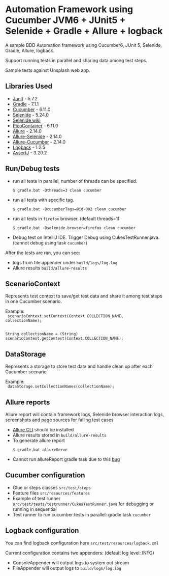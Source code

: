 # Automation Framework using Cucumber JVM6 + JUnit5 + Selenide + Gradle + Allure + logback

A sample BDD Automation framework using Cucumber6, JUnit 5, Selenide, Gradle, Allure, logback.

Support running tests in parallel and sharing data among test steps.

Sample tests against Unsplash web app. 

## Libraries Used

* [Junit](https://junit.org/junit5/docs/current/user-guide/) - 5.7.2
* [Gradle](https://gradle.org/guides) - 7.1.1
* [Cucumber](https://cucumber.io/docs/cucumber/) - 6.11.0
* [Selenide](https://rselenide.org/documentation.html) - 5.24.0
* [Selenide wiki](https://github.com/selenide/selenide/wiki)
* [PicoContainer](https://github.com/cucumber/cucumber-jvm/tree/main/picocontainer) - 6.11.0
* [Allure](https://docs.qameta.io/allure/) - 2.14.0
* [Allure-Selenide](https://selenide.org/documentation/reports.html) - 2.14.0
* [Allure-Cucumber](https://docs.qameta.io/allure/#_cucumber_jvm) - 2.14.0
* [Logback](http://logback.qos.ch/manual/index.html) - 1.2.5
* [AssertJ](https://assertj.github.io/doc/) - 3.20.2

## Run/Debug tests

* run all tests in parallel, number of threads can be specified.

  ```shell
  $ gradle.bat -Dthreads=3 clean cucumber
  ```

* run all tests with specific tag.

  ```shell
  $ gradle.bat -DcucumberTags=@id-002 clean cucumber
  ```

* run all tests in `firefox` browser. (default threads=1)
  ```shell
  $ gradle.bat -Dselenide.browser=firefox clean cucumber 
  ```

* Debug test on IntelliJ IDE.
Trigger Debug using CukesTestRunner.java. (cannot debug using task `cucumber`)


After the tests are ran, you can see:
* logs from file appender under `build/logs/log.log`
* Allure results `build/allure-results`

## ScenarioContext

Represents test context to save/get test data and share it among test steps in one Cucumber scenario.  

Example:  
<code>
scenarioContext.setContext(Context.COLLECTION_NAME, collectionName);
</code>

<code>
String collectionName = (String) scenarioContext.getContext(Context.COLLECTION_NAME);
</code>

## DataStorage
Represents a storage to store test data and handle clean up after each Cucumber scenario.  

Example:  
<code>
dataStorage.setCollectionNames(collectionName);
</code>


## Allure reports
Allure report will contain framework logs, Selenide browser interaction logs, screenshots and page sources for 
failing test cases

* [Allure CLI](https://docs.qameta.io/allure/#_commandline) should be installed
* Allure results stored in `build/allure-results`
* To generate allure report
  ```shell
  $ gradle.bat allureServe
  ```
* Cannot run allureReport gradle task due to this [bug](https://github.com/allure-framework/allure-gradle/issues/60)


## Cucumber configuration

* Glue or steps classes `src/test/steps`
* Feature files `src/resources/features`
* Example of test runner `src/test/tests/testrunner/CukesTestRunner.java` for debugging or running in sequential
* Test runner to run cucumber tests in parallel: gradle task `cucumber`


## Logback configuration

You can find logback configuration here `src/test/resources/logback.xml`

Current configuration contains two appenders:
(default log level: INFO)

* ConsoleAppender will output logs to system out stream
* FileAppender will output logs to `build/logs/log.log` 